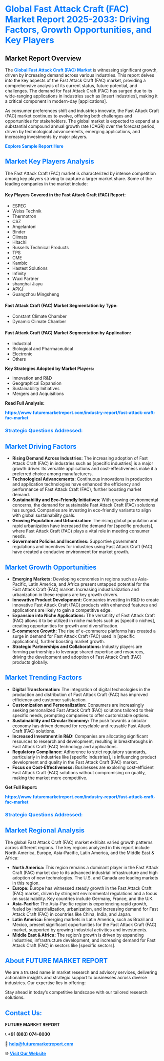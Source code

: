 <h1 style="color: #007BFF;">Global Fast Attack Craft (FAC) Market Report 2025-2033: Driving Factors, Growth Opportunities, and Key Players</h1>

<section id="overview">
<h2>Market Report Overview</h2>
<p>The <a href="https://www.futuremarketreport.com/industry-report/fast-attack-craft-fac-market" style="color: #007BFF; text-decoration: none;"><strong>Global Fast Attack Craft (FAC) Market</strong></a> is witnessing significant growth, driven by increasing demand across various industries. This report delves into the key aspects of the Fast Attack Craft (FAC) market, providing a comprehensive analysis of its current status, future potential, and challenges. The demand for Fast Attack Craft (FAC) has surged due to its wide-ranging applications in industries such as [insert industries], making it a critical component in modern-day [applications].</p>
<p>As consumer preferences shift and industries innovate, the Fast Attack Craft (FAC) market continues to evolve, offering both challenges and opportunities for stakeholders. The global market is expected to expand at a substantial compound annual growth rate (CAGR) over the forecast period, driven by technological advancements, emerging applications, and increasing investments by major players.</p>
</section>

<section id="overview">
<p><a href="https://www.futuremarketreport.com/request-sample/reportId=37450" style="color: #007BFF; text-decoration: none;"><strong>Explore Sample Report Here</strong></a></p>
</section>

<section id="key-players">
<h2 style="color: #007BFF;">Market Key Players Analysis</h2>
<p>The Fast Attack Craft (FAC) market is characterized by intense competition among key players striving to capture a larger market share. Some of the leading companies in the market include:</p>
<h4>Key Players Covered in the Fast Attack Craft (FAC) Report:</h4>
<ul><li>ESPEC</li><li>Weiss Technik</li><li>Thermotron</li><li>CSZ</li><li>Angelantoni</li><li>Binder</li><li>Climats</li><li>Hitachi</li><li>Russells Technical Products</li><li>TPS</li><li>CME</li><li>Kambic</li><li>Hastest Solutions</li><li>Infinity</li><li>Wuxi Partner</li><li>shanghai Jiayu</li><li>APKJ</li><li>Guangzhou Mingsheng</li></ul>
<h4>Fast Attack Craft (FAC) Market Segmentation by Type:</h4>
<ul><li>Constant Climate Chamber</li><li>Dynamic Climate Chamber</li></ul>

<h4>Fast Attack Craft (FAC) Market Segmentation by Application:</h4>
<ul><li>Industrial</li><li>Biological and Pharmaceutical</li><li>Electronic</li><li>Others</li></ul>
<p><strong>Key Strategies Adopted by Market Players:</strong></p>
<ul>
<li>Innovation and R&D</li>
<li>Geographical Expansion</li>
<li>Sustainability Initiatives</li>
<li>Mergers and Acquisitions</li>
</ul>
</section>

<section>
<p><strong>Read Full Analysis: </strong></p><a href="https://www.futuremarketreport.com/industry-report/fast-attack-craft-fac-market" style="color: #007BFF; text-decoration: none;"><strong>https://www.futuremarketreport.com/industry-report/fast-attack-craft-fac-market</strong></a>
<h3 style="color: #007BFF;">Strategic Questions Addressed:</h3>
</section>

<section id="driving-factors">
<h2 style="color: #007BFF;">Market Driving Factors</h2>
<ul>
<li><strong>Rising Demand Across Industries:</strong> The increasing adoption of Fast Attack Craft (FAC) in industries such as [specific industries] is a major growth driver. Its versatile applications and cost-effectiveness make it a preferred choice among manufacturers.</li>
<li><strong>Technological Advancements:</strong> Continuous innovations in production and application technologies have enhanced the efficiency and performance of Fast Attack Craft (FAC), further boosting market demand.</li>
<li><strong>Sustainability and Eco-Friendly Initiatives:</strong> With growing environmental concerns, the demand for sustainable Fast Attack Craft (FAC) solutions has surged. Companies are investing in eco-friendly variants to align with global sustainability goals.</li>
<li><strong>Growing Population and Urbanization:</strong> The rising global population and rapid urbanization have increased the demand for [specific products], where Fast Attack Craft (FAC) plays a vital role in meeting consumer needs.</li>
<li><strong>Government Policies and Incentives:</strong> Supportive government regulations and incentives for industries using Fast Attack Craft (FAC) have created a conducive environment for market growth.</li>
</ul>
</section>

<section id="growth-opportunities">
<h2 style="color: #007BFF;">Market Growth Opportunities</h2>
<ul>
<li><strong>Emerging Markets:</strong> Developing economies in regions such as Asia-Pacific, Latin America, and Africa present untapped potential for the Fast Attack Craft (FAC) market. Increasing industrialization and urbanization in these regions are key growth drivers.</li>
<li><strong>Innovative Product Development:</strong> Companies investing in R&D to create innovative Fast Attack Craft (FAC) products with enhanced features and applications are likely to gain a competitive edge.</li>
<li><strong>Expansion into Niche Applications:</strong> The versatility of Fast Attack Craft (FAC) allows it to be utilized in niche markets such as [specific niches], creating opportunities for growth and diversification.</li>
<li><strong>E-commerce Growth:</strong> The rise of e-commerce platforms has created a surge in demand for Fast Attack Craft (FAC) used in [specific applications], further boosting market growth.</li>
<li><strong>Strategic Partnerships and Collaborations:</strong> Industry players are forming partnerships to leverage shared expertise and resources, driving the development and adoption of Fast Attack Craft (FAC) products globally.</li>
</ul>
</section>

<section id="trending-factors">
<h2 style="color: #007BFF;">Market Trending Factors</h2>
<ul>
<li><strong>Digital Transformation:</strong> The integration of digital technologies in the production and distribution of Fast Attack Craft (FAC) has improved efficiency and customer satisfaction.</li>
<li><strong>Customization and Personalization:</strong> Consumers are increasingly seeking personalized Fast Attack Craft (FAC) solutions tailored to their specific needs, prompting companies to offer customizable options.</li>
<li><strong>Sustainability and Circular Economy:</strong> The push towards a circular economy has driven demand for recyclable and reusable Fast Attack Craft (FAC) solutions.</li>
<li><strong>Increased Investment in R&D:</strong> Companies are allocating significant resources to research and development, resulting in breakthroughs in Fast Attack Craft (FAC) technology and applications.</li>
<li><strong>Regulatory Compliance:</strong> Adherence to strict regulatory standards, particularly in industries like [specific industries], is influencing product development and quality in the Fast Attack Craft (FAC) market.</li>
<li><strong>Focus on Cost-Effectiveness:</strong> Businesses are exploring cost-efficient Fast Attack Craft (FAC) solutions without compromising on quality, making the market more competitive.</li>
</ul>
</section>

<section>
<p><strong>Get Full Report: </strong></p><a href="https://www.futuremarketreport.com/industry-report/fast-attack-craft-fac-market" style="color: #007BFF; text-decoration: none;"><strong>https://www.futuremarketreport.com/industry-report/fast-attack-craft-fac-market</strong></a>
<h3 style="color: #007BFF;">Strategic Questions Addressed:</h3>
</section>


<section id="regional-analysis">
<h2 style="color: #007BFF;">Market Regional Analysis</h2>
<p>The global Fast Attack Craft (FAC) market exhibits varied growth patterns across different regions. The key regions analyzed in this report include North America, Europe, Asia-Pacific, Latin America, and the Middle East & Africa:</p>
<ul>
<li><strong>North America:</strong> This region remains a dominant player in the Fast Attack Craft (FAC) market due to its advanced industrial infrastructure and high adoption of new technologies. The U.S. and Canada are leading markets in this region.</li>
<li><strong>Europe:</strong> Europe has witnessed steady growth in the Fast Attack Craft (FAC) market, driven by stringent environmental regulations and a focus on sustainability. Key countries include Germany, France, and the U.K.</li>
<li><strong>Asia-Pacific:</strong> The Asia-Pacific region is experiencing rapid growth, fueled by industrialization, urbanization, and increasing demand for Fast Attack Craft (FAC) in countries like China, India, and Japan.</li>
<li><strong>Latin America:</strong> Emerging markets in Latin America, such as Brazil and Mexico, present significant opportunities for the Fast Attack Craft (FAC) market, supported by growing industrial activities and investments.</li>
<li><strong>Middle East & Africa:</strong> The region’s growth is driven by expanding industries, infrastructure development, and increasing demand for Fast Attack Craft (FAC) in sectors like [specific sectors].</li>
</ul>
</section>

<footer>
<h2 style="color: #007BFF;">About FUTURE MARKET REPORT</h2>
<p>We are a trusted name in market research and advisory services, delivering actionable insights and strategic support to businesses across diverse industries. Our expertise lies in offering:</p>

<p>Stay ahead in today’s competitive landscape with our tailored research solutions.</p>

<h2 style="color: #007BFF;">Contact Us:</h2>
<p><strong>FUTURE MARKET REPORT</strong></p>
<p>📞 <strong>+91 (883) 074-8030</strong></p>
<p>📧 <strong><a href="mailto:help@futuremarketreport.com" style="color: #007BFF;">help@futuremarketreport.com</a></strong></p>
<p>🌐 <strong><a href="https://www.futuremarketreport.com/" style="color: #007BFF;">Visit Our Website</a></strong></p>
</footer>